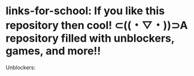 # links-for-school: If you like this repository then cool! ⊂((・▽・))⊃A repository filled with unblockers, games, and more!! 

Unblockers:
